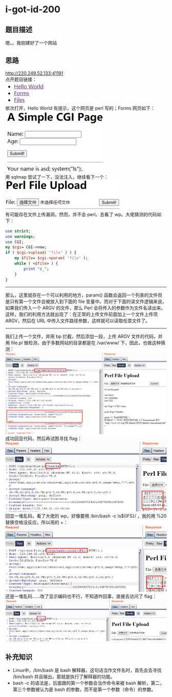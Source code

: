 # i-got-id-200
## 题目描述
嗯。。我刚建好了一个网站
## 思路
http://220.249.52.133:41191  
点开题目链接：  
![avatar](./picture/i-got-id-200_1.png)  
依次打开，Hello World 有提示，这个网页是 perl 写的；Forms 网页如下：  
![avatar](./picture/i-got-id-200_2.png)  
用 sqlmap 尝试了一下，没法注入，继续看下一个：  
![avatar](./picture/i-got-id-200_3.png)  
有可能存在文件上传漏洞，然而，并不会 perl。去看了 wp。大佬猜测的代码如下：
```perl
use strict;
use warnings; 
use CGI;
my $cgi= CGI->new; 
if ( $cgi->upload( 'file' ) ) { 
    my $file= $cgi->param( 'file' ); 
    while ( <$file> ) { 
        print "$_"; 
    }
} 
```
***
那么，这里就存在一个可以利用的地方，param() 函数会返回一个列表的文件但是只有第一个文件会被放入到下面的 file 变量中。而对于下面的读文件逻辑来说，如果我们传入一个 ARGV 的文件，那么 Perl 会将传入的参数作为文件名读出来。这样，我们的利用方法就出现了：在正常的上传文件前面加上一个文件上传项 ARGV，然后在 URL 中传入文件路径参数，这样就可以读取任意文件了。
***
我们上传一个文件，并用 bp 拦截，然后添加一段，上传 ARGV 文件的代码，并用 file.pl 做检测，由于多数网站的目录都是在 /var/www/ 下，因此，也做这种猜测：  
![avatar](./picture/i-got-id-200_4.png)  
成功回显代码，然后再试图寻找 flag：  
![avatar](./picture/i-got-id-200_5.png)  
回显一堆乱码，看了大佬的 wp，好像要用 /bin/bash -c ls${IFS}/ ，我的用 %20 替换空格没反应，所以用的 +：  
![avatar](./picture/i-got-id-200_6.png)  
还是一堆乱码……改了显示编码也不行，不知道咋回事，直接去访问了 flag：  
![avatar](./picture/i-got-id-200_7.png)  

## 补充知识
* Linux中，/bin/bash 是 bash 解释器，这句话当作文件名时，首先会去寻找 /bin/bash 并且输出，那就是执行了解释器的功能。  
* bash -c 的语法是，后面跟的第一个参数会当作命令来被 bash 解析，第二，第三个参数被认为是 bash 的参数，而不是第一个参数（命令）的参数。  
